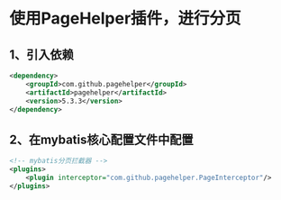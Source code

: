 # 使用PageHelper插件，进行分页
## 1、引入依赖
```xml
<dependency>
    <groupId>com.github.pagehelper</groupId>
    <artifactId>pagehelper</artifactId>
    <version>5.3.3</version>
</dependency>
```
## 2、在mybatis核心配置文件中配置
```xml
<!-- mybatis分页拦截器 -->
<plugins>
    <plugin interceptor="com.github.pagehelper.PageInterceptor"/>
</plugins>
```